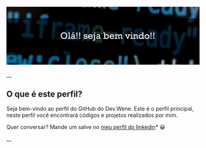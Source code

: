 ![Bem vindo ao Dev Wene!](https://github.com/michelwene/michelwene/blob/main/header.png)

__

## O que é este perfil?

Seja bem-vindo ao perfil do GitHub do Dev.Wene. Este é o perfil principal, neste perfil você encontrará códigos e projetos realizados por mim.

Quer conversar? Mande um salve no <a href="https://www.linkedin.com/in/michelwene/">meu perfil do linkedin</a>* :grinning:

__

